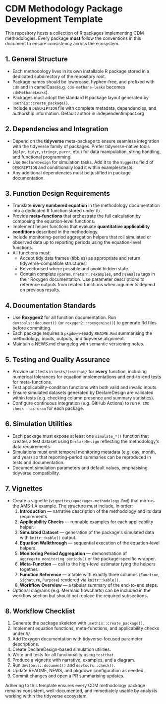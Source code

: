 # CDM Methodology Package Development Template

This repository hosts a collection of R packages implementing CDM methodologies. Every package **must** follow the conventions in this document to ensure consistency across the ecosystem.

## 1. General Structure
- Each methodology lives in its own installable R package stored in a dedicated subdirectory of the repository root.
- Package names should be lowercase, hyphen-free, and prefixed with `cdm` and in camelCase(e.g. `cdm-methane-leaks` becomes `cdmMethaneLeaks`).
- Packages must adopt the standard R package layout generated by `usethis::create_package()`.
- Include a `DESCRIPTION` file with complete metadata, dependencies, and authorship information. Default author in independentimpact.org

## 2. Dependencies and Integration
- Depend on the **tidyverse** meta-package to ensure seamless integration with the tidyverse family of packages. Prefer tidyverse-native tools (`dplyr`, `tidyr`, `stringr`, `purrr`, etc.) for data manipulation, string handling, and functional programming.
- Use `DeclareDesign` for simulation tasks. Add it to the `Suggests` field of `DESCRIPTION` and conditionally load it within examples/tests.
- Any additional dependencies must be justified in package documentation.

## 3. Function Design Requirements
- Translate **every numbered equation** in the methodology documentation into a dedicated R function stored under `R/`.
- Provide **meta-functions** that orchestrate the full calculation by composing the equation-level functions.
- Implement helper functions that evaluate **quantitative applicability conditions** described in the methodology.
- Include monitoring-period aggregation helpers that roll simulated or observed data up to reporting periods using the
  equation-level functions.
- All functions must:
  - Accept tidy data frames (tibbles) as appropriate and return tidyverse-compatible structures.
  - Be vectorised where possible and avoid hidden state.
  - Contain complete `@param`, `@return`, `@examples`, and `@seealso` tags in their Roxygen documentation. Use parameter descriptions to reference outputs from related functions when arguments depend on previous results.

## 4. Documentation Standards
- Use **Roxygen2** for all function documentation. Run `devtools::document()` (or `roxygen2::roxygenise()`) to generate Rd files before committing.
- Each package requires a `pkgdown`-ready `README.Rmd` summarising the methodology, inputs, outputs, and tidyverse alignment.
- Maintain a NEWS.md changelog with semantic versioning notes.

## 5. Testing and Quality Assurance
- Provide unit tests in `tests/testthat/` for **every** function, including numerical tolerances for equation implementations and end-to-end tests for meta-functions.
- Test applicability-condition functions with both valid and invalid inputs.
- Ensure simulated datasets generated by DeclareDesign are validated within tests (e.g. checking column presence and summary statistics).
- Configure continuous integration (e.g. GitHub Actions) to run `R CMD check --as-cran` for each package.

## 6. Simulation Utilities
- Each package must expose at least one `simulate_*()` function that creates a test dataset using `DeclareDesign` reflecting the methodology's data requirements.
- Simulations must emit temporal monitoring metadata (e.g. day, month, and year) so that reporting-period summaries can be reproduced in tests and documentation.
- Document simulation parameters and default values, emphasising tidyverse compatibility.

## 7. Vignettes
- Create a vignette (`vignettes/<package>-methodology.Rmd`) that mirrors the AMS-I.A example. The structure must include, in
  order:
  1. **Introduction** — narrative description of the methodology and its data requirements.
  2. **Applicability Checks** — runnable examples for each applicability helper.
  3. **Simulated Dataset** — generation of the package's simulated data with `knitr::kable()` output.
  4. **Equation Walkthrough** — sequential execution of the equation-level helpers.
  5. **Monitoring Period Aggregation** — demonstration of `aggregate_monitoring_periods()` or the package-specific wrapper.
  6. **Meta-Function** — call to the high-level estimator tying the helpers together.
  7. **Function Reference** — a table with exactly three columns (`Function`, `Signature`, `Purpose`) rendered via
     `knitr::kable()`.
  8. **Workflow Overview** — a tabular summary of the end-to-end steps.
- Optional diagrams (e.g. Mermaid flowcharts) can be included in the workflow section but should not replace the required
  subsections.

## 8. Workflow Checklist
1. Generate the package skeleton with `usethis::create_package()`.
2. Implement equation functions, meta-functions, and applicability checks under `R/`.
3. Add Roxygen documentation with tidyverse-focused parameter descriptions.
4. Create DeclareDesign-based simulation utilities.
5. Write unit tests for all functionality using `testthat`.
6. Produce a vignette with narrative, examples, and a diagram.
7. Run `devtools::document()` and `devtools::check()`.
8. Update README, NEWS, and pkgdown configuration as needed.
9. Commit changes and open a PR summarising updates.

Adhering to this template ensures every CDM methodology package remains consistent, well-documented, and immediately usable by analysts working within the tidyverse ecosystem.

